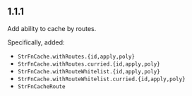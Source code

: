 ## 1.1.1

Add ability to cache by routes.

Specifically, added:

* `StrFnCache.withRoutes.{id,apply,poly}`
* `StrFnCache.withRoutes.curried.{id,apply,poly}`
* `StrFnCache.withRouteWhitelist.{id,apply,poly}`
* `StrFnCache.withRouteWhitelist.curried.{id,apply,poly}`
* `StrFnCacheRoute`
